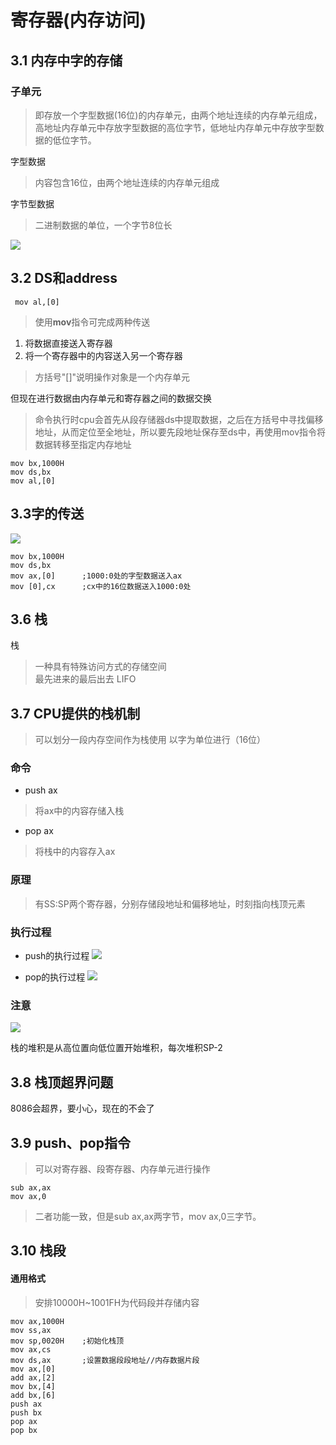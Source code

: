 # 寄存器(内存访问)

## 3.1 内存中字的存储

### 子单元
> 即存放一个字型数据(16位)的内存单元，由两个地址连续的内存单元组成，高地址内存单元中存放字型数据的高位字节，低地址内存单元中存放字型数据的低位字节。

字型数据
> 内容包含16位，由两个地址连续的内存单元组成

字节型数据

> 二进制数据的单位，一个字节8位长



![](https://gitee.com/absurdnut/tuchuang/raw/master/img/20220929223814.png)


## 3.2 DS和address

	 mov al,[0]

>使用**mov**指令可完成两种传送
1. 将数据直接送入寄存器  
2. 将一个寄存器中的内容送入另一个寄存器

> 方括号"[]"说明操作对象是一个内存单元

但现在进行数据由内存单元和寄存器之间的数据交换

> 命令执行时cpu会首先从段存储器ds中提取数据，之后在方括号中寻找偏移地址，从而定位至全地址，所以要先段地址保存至ds中，再使用mov指令将数据转移至指定内存地址  

	mov bx,1000H
	mov ds,bx
	mov al,[0]

## 3.3字的传送

![](https://gitee.com/absurdnut/tuchuang/raw/master/img/20220929235904.png)


	mov bx,1000H
	mov ds,bx
	mov ax,[0]      ;1000:0处的字型数据送入ax
	mov [0],cx      ;cx中的16位数据送入1000:0处


## 3.6 栈
栈  
> 一种具有特殊访问方式的存储空间  
> 最先进来的最后出去
> LIFO

## 3.7 CPU提供的栈机制

> 可以划分一段内存空间作为栈使用
> 以字为单位进行（16位）

### 命令
- push ax
> 将ax中的内容存储入栈
- pop ax
> 将栈中的内容存入ax

### 原理

> 有SS:SP两个寄存器，分别存储段地址和偏移地址，时刻指向栈顶元素

### 执行过程

- push的执行过程
![](https://gitee.com/absurdnut/tuchuang/raw/master/img/20221001214451.png)

- pop的执行过程
![](https://gitee.com/absurdnut/tuchuang/raw/master/img/20221001214622.png)


### 注意

![](https://gitee.com/absurdnut/tuchuang/raw/master/img/20221001205302.png)

栈的堆积是从高位置向低位置开始堆积，每次堆积SP-2

## 3.8 栈顶超界问题

8086会超界，要小心，现在的不会了  

## 3.9 push、pop指令  

> 可以对寄存器、段寄存器、内存单元进行操作

	sub ax,ax
	mov ax,0
> 二者功能一致，但是sub ax,ax两字节，mov ax,0三字节。

## 3.10 栈段  

#### 通用格式  

> 安排10000H~1001FH为代码段并存储内容  

	mov ax,1000H
	mov ss,ax
	mov sp,0020H    ;初始化栈顶
	mov ax,cs
	mov ds,ax       ;设置数据段段地址//内存数据片段
	mov ax,[0]
	add ax,[2]
	mov bx,[4]
	add bx,[6]
	push ax
	push bx
	pop ax
	pop bx









